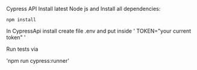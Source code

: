 Cypress API
Install latest Node js
and Install all dependencies: 

`npm install`

In CypressApi install create file
.env
and put inside
' TOKEN="your current token" '



Run tests via

'npm run cypress:runner'
